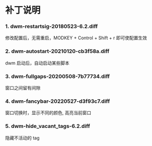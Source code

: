 
# 补丁说明

### 1. dwm-restartsig-20180523-6.2.diff

修改配置后，无需重启，MODKEY + Control + Shift + r 即可使配置生效

### 2. dwm-autostart-20210120-cb3f58a.diff

dwm 启动后，自动启动某些脚本

### 3. dwm-fullgaps-20200508-7b77734.diff

窗口之间留有间隙

### 4. dwm-fancybar-20220527-d3f93c7.diff

窗口切换时，显示不同的颜色, 高亮当前窗口

### 5. dwm-hide_vacant_tags-6.2.diff

隐藏不活动的 tag
